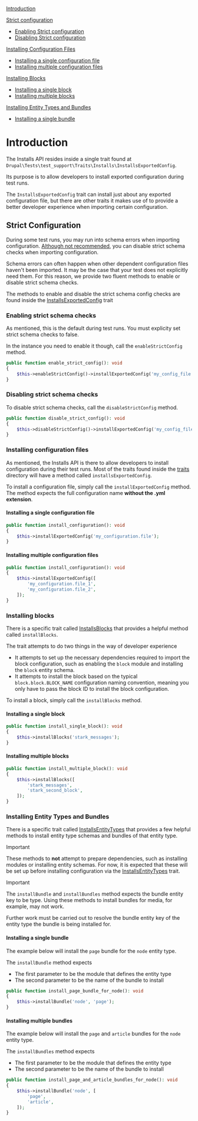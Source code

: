 [Introduction](#introduction)

[Strict configuration](#strict-configuration)
- [Enabling Strict configuration](#enabling-strict-schema-checks)
- [Disabling Strict configuration](#disabling-strict-schema-checks)

[Installing Configuration Files](#installing-configuration-files)
- [Installing a single configuration file](#installing-a-single-configuration-file)
- [Installing multiple configuration files](#installing-multiple-configuration-files)

[Installing Blocks](#installing-blocks)
- [Installing a single block](#installing-a-single-block)
- [Installing multiple blocks](#installing-multiple-blocks)

[Installing Entity Types and Bundles](#installing-entity-types-and-bundles)
- [Installing a single bundle](#installing-a-single-bundle)

# Introduction
The Installs API resides inside a single trait found at <code>Drupal\Tests\test_support\Traits\Installs\InstallsExportedConfig</code>.

Its purpose is to allow developers to install exported configuration during test runs.

The `InstallsExportedConfig` trait can install just about any exported configuration file, but there are other traits it makes use of to provide a better developer experience when importing certain configuration.

## Strict Configuration
During some test runs, you may run into schema errors when importing configuration. [Although not recommended](https://www.drupal.org/node/2391795), you can disable strict schema checks when importing configuration.

Schema errors can often happen when other dependent configuration files haven't been imported. It may be the case that your test does not explicitly need them. For this reason, we provide two fluent methods to enable or disable strict schema checks.

The methods to enable and disable the strict schema config checks are found inside the [InstallsExportedConfig](./tests/src/Traits/Installs/InstallsExportedConfig.php) trait
### Enabling strict schema checks
As mentioned, this is the default during test runs. You must explicity set strict schema checks to false.

In the instance you need to enable it though, call the `enableStrictConfig` method.

```php
public function enable_strict_config(): void
{
    $this->enableStrictConfig()->installExportedConfig('my_config_file');
}
```

### Disabling strict schema checks
To disable strict schema checks, call the `disableStrictConfig` method.

```php
public function disable_strict_config(): void
{
    $this->disableStrictConfig()->installExportedConfig('my_config_file');
}
```

### Installing configuration files
As mentioned, the Installs API is there to allow developers to install configuration during their test runs. Most of the traits found inside the [traits](./tests/src/Traits/Installs) directory will have a method called `installsExportedConfig`.

To install a configuration file, simply call the `installExportedConfig` method. The method expects the full configuration name <b>without the .yml extension</b>.

#### Installing a single configuration file
```php
public function install_configuration(): void
{
    $this->installExportedConfig('my_configuration.file');
}
```

#### Installing multiple configuration files
```php
public function install_configuration(): void
{
    $this->installExportedConfig([
        'my_configuration.file_1',
        'my_configuration.file_2',
    ]);
}
```

### Installing blocks
There is a specific trait called [InstallsBlocks](./tests/src/Traits/Installs/InstallsBlocks.php) that provides a helpful method called `installBlocks`.

The trait attempts to do two things in the way of developer experience
- It attempts to set up the necessary dependencies required to import the block configuration, such as enabling the `block` module and installing the `block` entity schema.
- It attempts to install the block based on the typical `block.block.BLOCK_NAME` configuration naming convention, meaning you only have to pass the block ID to install the block configuration.

To install a block, simply call the `installBlocks` method.

#### Installing a single block
```php
public function install_single_block(): void
{
    $this->installBlocks('stark_messages');
}
```
#### Installing multiple blocks
```php
public function install_multiple_block(): void
{
    $this->installBlocks([
        'stark_messages',
        'stark_second_block',
    ]);
}
```

### Installing Entity Types and Bundles
There is a specific trait called [InstallsEntityTypes](./tests/src/Traits/Installs/InstallsEntityTypes.php) that provides a few helpful methods to install entity type schemas and bundles of that entity type.

> [!IMPORTANT]
> These methods to <b>not</b> attempt to prepare dependencies, such as installing modules or installing entity schemas. For now, it is expected that these will be set up before installing configuration via the [InstallsEntityTypes](./tests/src/Traits/Installs/InstallsEntityTypes.php) trait.

> [!IMPORTANT]
> The `installBundle` and `installBundles` method expects the bundle entity key to be type. Using these methods to install bundles for media, for example, may not work.
>
> Further work must be carried out to resolve the bundle entity key of the entity type the bundle is being installed for.

#### Installing a single bundle
The example below will install the `page` bundle for the `node` entity type.

The `installBundle` method expects
- The first parameter to be the module that defines the entity type
- The second parameter to be the name of the bundle to install
```php
public function install_page_bundle_for_node(): void
{
    $this->installBundle('node', 'page');
}
```

#### Installing multiple bundles
The example below will install the `page` and `article` bundles for the `node` entity type.

The `installBundles` method expects
- The first parameter to be the module that defines the entity type
- The second parameter to be the name of the bundle to install
```php
public function install_page_and_article_bundles_for_node(): void
{
    $this->installBundle('node', [
        'page',
        'article',
    ]);
}
```

